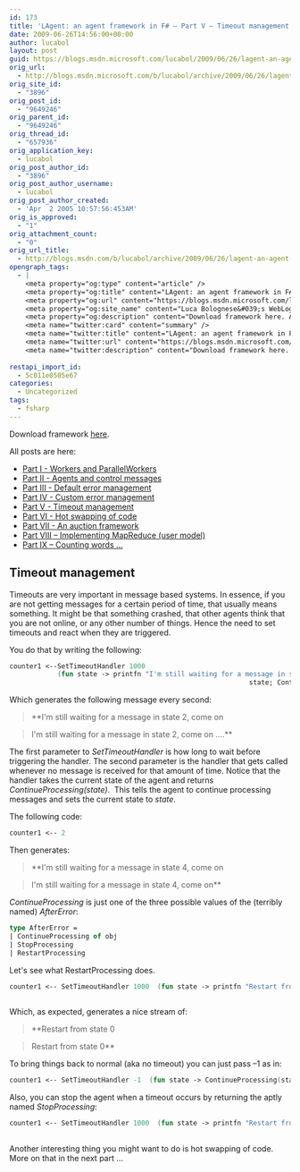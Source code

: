 ```yaml
---
id: 173
title: 'LAgent: an agent framework in F# – Part V – Timeout management'
date: 2009-06-26T14:56:00+00:00
author: lucabol
layout: post
guid: https://blogs.msdn.microsoft.com/lucabol/2009/06/26/lagent-an-agent-framework-in-f-part-v-timeout-management/
orig_url:
  - http://blogs.msdn.microsoft.com/b/lucabol/archive/2009/06/26/lagent-an-agent-framework-in-f-part-v-timeout-management.aspx
orig_site_id:
  - "3896"
orig_post_id:
  - "9649246"
orig_parent_id:
  - "9649246"
orig_thread_id:
  - "657936"
orig_application_key:
  - lucabol
orig_post_author_id:
  - "3896"
orig_post_author_username:
  - lucabol
orig_post_author_created:
  - 'Apr  2 2005 10:57:56:453AM'
orig_is_approved:
  - "1"
orig_attachment_count:
  - "0"
orig_url_title:
  - http://blogs.msdn.com/b/lucabol/archive/2009/06/26/lagent-an-agent-framework-in-f-part-v-timeout-management.aspx
opengraph_tags:
  - |
    <meta property="og:type" content="article" />
    <meta property="og:title" content="LAgent: an agent framework in F# &ndash; Part V &ndash; Timeout management" />
    <meta property="og:url" content="https://blogs.msdn.microsoft.com/lucabol/2009/06/26/lagent-an-agent-framework-in-f-part-v-timeout-management/" />
    <meta property="og:site_name" content="Luca Bolognese&#039;s WebLog" />
    <meta property="og:description" content="Download framework here. All posts are here: Part I  - Workers and ParallelWorkers Part II  - Agents and control messages Part III  - Default error management Part IV  - Custom error management Part V  - Timeout management Part VI  - Hot swapping of code Part VII  - An auction framework Part VIII – Implementing MapReduce..." />
    <meta name="twitter:card" content="summary" />
    <meta name="twitter:title" content="LAgent: an agent framework in F# &ndash; Part V &ndash; Timeout management" />
    <meta name="twitter:url" content="https://blogs.msdn.microsoft.com/lucabol/2009/06/26/lagent-an-agent-framework-in-f-part-v-timeout-management/" />
    <meta name="twitter:description" content="Download framework here. All posts are here: Part I  - Workers and ParallelWorkers Part II  - Agents and control messages Part III  - Default error management Part IV  - Custom error management Part V  - Timeout management Part VI  - Hot swapping of code Part VII  - An auction framework Part VIII – Implementing MapReduce..." />
    
restapi_import_id:
  - 5c011e0505e67
categories:
  - Uncategorized
tags:
  - fsharp
---
```

Download framework [here](http://code.msdn.microsoft.com/LAgent).

All posts are here:

  * [Part I  - Workers and ParallelWorkers](http://blogs.msdn.com/lucabol/archive/2009/05/29/lagent-an-agent-framework-in-f-part-i-workers-and-parallelworkers.aspx) 
  * [Part II  - Agents and control messages](http://blogs.msdn.com/lucabol/archive/2009/06/05/lagent-an-agent-framework-in-f-part-ii-agents-and-control-messages.aspx) 
  * [Part III  - Default error management](http://blogs.msdn.com/lucabol/archive/2009/06/12/lagent-an-agent-framework-in-f-part-iii-default-error-management.aspx) 
  * [Part IV  - Custom error management](http://blogs.msdn.com/lucabol/archive/2009/06/19/lagent-an-agent-framework-in-f-part-iv-custom-error-management.aspx) 
  * [Part V  - Timeout management](http://blogs.msdn.com/lucabol/archive/2009/06/26/lagent-an-agent-framework-in-f-part-v-timeout-management.aspx) 
  * [Part VI  - Hot swapping of code](http://blogs.msdn.com/lucabol/archive/2009/07/03/lagent-an-agent-framework-in-f-part-vi-hot-swapping-of-code-and-something-silly.aspx) 
  * [Part VII  - An auction framework](http://blogs.msdn.com/lucabol/archive/2009/07/10/lagent-an-agent-framework-in-f-part-vii-an-auction-application.aspx) 
  * [Part VIII – Implementing MapReduce (user model)](http://blogs.msdn.com/lucabol/archive/2009/09/04/lagent-an-agent-framework-in-f-part-viii-implementing-mapreduce-user-model.aspx) 
  * [Part IX – Counting words …](http://blogs.msdn.com/lucabol/archive/2009/09/18/lagent-an-agent-framework-in-f-part-ix-counting-words.aspx) 

## Timeout management

Timeouts are very important in message based systems. In essence, if you are not getting messages for a certain period of time, that usually means something. It might be that something crashed, that other agents think that you are not online, or any other number of things. Hence the need to set timeouts and react when they are triggered.

You do that by writing the following:

```fsharp
counter1 <--SetTimeoutHandler 1000 
            (fun state -> printfn "I'm still waiting for a message in state %A, come on ..." 
                                                            state; ContinueProcessing(state))              
```

Which generates the following message every second:

> **I'm still waiting for a message in state 2, come on
        
>   
> I'm still waiting for a message in state 2, come on .…**

The first parameter to _SetTimeoutHandler_ is how long to wait before triggering the handler. The second parameter is the handler that gets called whenever no message is received for that amount of time. Notice that the handler takes the current state of the agent and returns _ContinueProcessing(state)_.&#160; This tells the agent to continue processing messages and sets the current state to _state_.

The following code:

```fsharp
counter1 <-- 2
```

Then generates:

> **I'm still waiting for a message in state 4, come on
        
>   
> I'm still waiting for a message in state 4, come on**

_ContinueProcessing_ is just one of the three possible values of the (terribly named) _AfterError_:

```fsharp
type AfterError =
| ContinueProcessing of obj
| StopProcessing
| RestartProcessing
```

Let's see what RestartProcessing does.

```fsharp
counter1 <-- SetTimeoutHandler 1000  (fun state -> printfn "Restart from state %A" state
                                                                        ; RestartProcessing)
```

Which, as expected, generates a nice stream of:

> **Restart from state 0
        
>   
> Restart from state 0**

To bring things back to normal (aka no timeout) you can just pass –1 as in:

```fsharp
counter1 <-- SetTimeoutHandler -1  (fun state -> ContinueProcessing(state))
```

Also, you can stop the agent when a timeout occurs by returning the aptly named _StopProcessing_:

```fsharp
counter1 <-- SetTimeoutHandler 1000  (fun state -> printfn "Restart from state %A" state; 
                                                                             StopProcessing)
```

Another interesting thing you might want to do is hot swapping of code. More on that in the next part …
